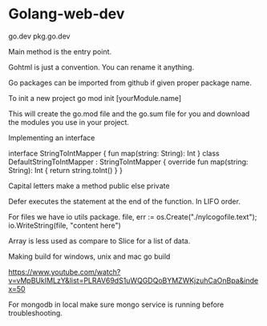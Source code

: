 # Golang-web-dev

go.dev
pkg.go.dev

Main method is the entry point.

Gohtml is just a convention. You can rename it anything.

Go packages can be imported from github if given proper package name.

To init a new project
go mod init [yourModule.name]

This will create the go.mod file and the go.sum file for you and download the modules you use in your project.

Implementing an interface

interface StringToIntMapper {
  fun map(string: String): Int
}
class DefaultStringToIntMapper : StringToIntMapper {
  override fun map(string: String): Int {
    return string.toInt()
  }
}

Capital letters make a method public else private

Defer executes the statement at the end of the function. In LIFO order.

For files we have io utils package.
file, err := os.Create("./nylcogofile.text");
io.WriteString(file, "content here")


Array is less used as compare to Slice for a list of data.

Making build for windows, unix and mac
go build


https://www.youtube.com/watch?v=vMpBUkIMLzY&list=PLRAV69dS1uWQGDQoBYMZWKjzuhCaOnBpa&index=50



For mongodb in local make sure mongo service is running before troubleshooting.